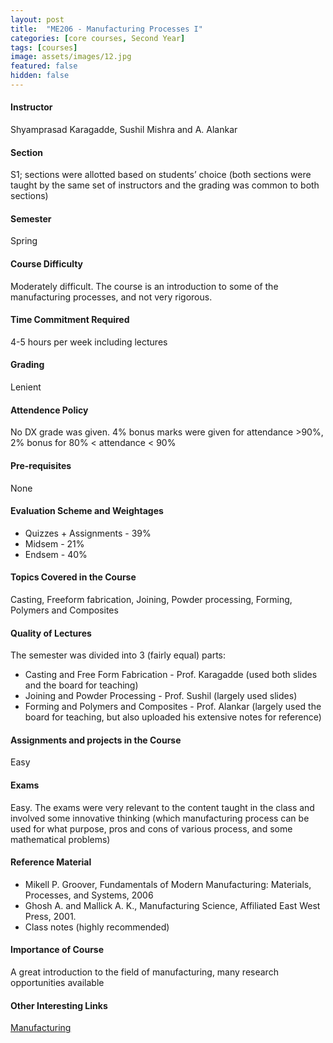 ```yaml
---
layout: post
title:  "ME206 - Manufacturing Processes I"
categories: [core courses, Second Year]
tags: [courses]
image: assets/images/12.jpg
featured: false
hidden: false
---
```


#### Instructor
Shyamprasad Karagadde, Sushil Mishra and A. Alankar

#### Section
S1; sections were allotted based on students’ choice (both sections were taught by the same set of instructors and the grading was common to both sections)

#### Semester
Spring

#### Course Difficulty
Moderately difficult. The course is an introduction to some of the manufacturing processes, and not very rigorous.

#### Time Commitment Required
4-5 hours per week including lectures

#### Grading
Lenient

#### Attendence Policy
No DX grade was given. 4% bonus marks were given for attendance >90%, 2% bonus for 80% < attendance < 90%

#### Pre-requisites
None

#### Evaluation Scheme and Weightages
* Quizzes + Assignments - 39%
* Midsem - 21%
* Endsem - 40%

#### Topics Covered in the Course
Casting, Freeform fabrication, Joining, Powder processing, Forming, Polymers and Composites

#### Quality of Lectures
The semester was divided into 3 (fairly
equal) parts:
* Casting and Free Form Fabrication - Prof. Karagadde (used both slides and the board for teaching)
* Joining and Powder Processing - Prof. Sushil (largely used slides)
* Forming and Polymers and Composites - Prof. Alankar (largely used the board for teaching, but also uploaded his extensive notes for reference)

#### Assignments and projects in the Course
Easy 

#### Exams
Easy. The exams were very relevant to the content taught in the class and involved some innovative thinking (which manufacturing process can be used for what purpose, pros and cons of various process, and some mathematical problems)

#### Reference Material
* Mikell P. Groover, Fundamentals of Modern Manufacturing: Materials,
Processes, and Systems, 2006
* Ghosh A. and Mallick A. K., Manufacturing Science, Affiliated East West Press, 2001.
* Class notes (highly recommended)

#### Importance of Course
A great introduction to the field of manufacturing, many research opportunities available

#### Other Interesting Links
[Manufacturing](https://www.youtube.com/watch?v=Um_g8sQ_p3Y
)

